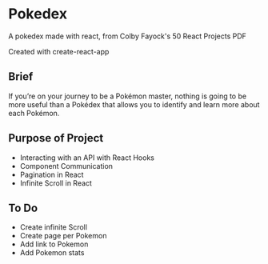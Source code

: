 # Pokedex

A pokedex made with react, from Colby Fayock's 50 React Projects PDF

Created with create-react-app

## Brief

If you’re on your journey to be a Pokémon master, nothing is going to be more useful than a Pokédex that allows you to identify and learn more about each Pokémon.

## Purpose of Project

- Interacting with an API with React Hooks
- Component Communication
- Pagination in React
- Infinite Scroll in React

## To Do

- Create infinite Scroll
- Create page per Pokemon
- Add link to Pokemon
- Add Pokemon stats
